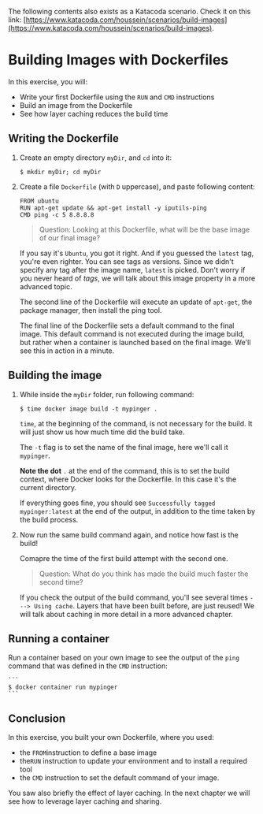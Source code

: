 The following contents also exists as a Katacoda scenario. Check it on this link: [https://www.katacoda.com/houssein/scenarios/build-images](https://www.katacoda.com/houssein/scenarios/build-images).

# Building Images with Dockerfiles

In this exercise, you will:

 - Write your first Dockerfile using the `RUN` and `CMD` instructions
 - Build an image from the Dockerfile
 - See how layer caching reduces the build time

## Writing the Dockerfile

1. Create an empty directory `myDir`, and `cd` into it:

	```
	$ mkdir myDir; cd myDir
	```

2. Create a file `Dockerfile` (with `D` uppercase), and paste following content:

	```
	FROM ubuntu
	RUN apt-get update && apt-get install -y iputils-ping 
	CMD ping -c 5 8.8.8.8
	```
	
	> Question: Looking at this Dockerfile, what will be the base image of our final image?
	
	If you say it's `Ubuntu`, you got it right. And if you guessed the `latest` tag, you're even righter. You can see tags as versions. Since we didn't specify any tag after the image name, `latest` is picked. Don't worry if you never heard of *tags*, we will talk about this image property in a more advanced topic.

	The second line of the Dockerfile will execute an update of `apt-get`, the package manager, then install the ping tool.
	
	The final line of the Dockerfile sets a default command to the final image. This default command is not executed during the image build, but rather when a container is launched based on the final image. We'll see this in action in a minute.
	
## Building the image

1. While inside the `myDir` folder, run following command:

	```
	$ time docker image build -t mypinger .
	```
	
	`time`, at the beginning of the command, is not necessary for the build. It will just show us how much time did the build take.
	
	The `-t` flag is to set the name of the final image, here we'll call it `mypinger`.
		
	**Note the dot** `.` at the end of the command, this is to set the build context, where Docker looks for the Dockerfile. In this case it's the current directory.
	
	If everything goes fine, you should see `Successfully tagged mypinger:latest` at the end of the output, in addition to the time taken by the build process.
	
2. Now run the same build command again, and notice how fast is the build!

	Comapre the time of the first build attempt with the second one.
	
	> Question: What do you think has made the build much faster the second time?
	
	If you check the output of the build command, you'll see several times `---> Using cache`. Layers that have been built before, are just reused! We will talk about caching in more detail in a more advanced chapter.
	
## Running a container

Run a container based on your own image to see the output of the `ping` command that was defined in the `CMD` instruction:

	```
	$ docker container run mypinger
	```
	
## Conclusion

In this exercise, you built your own Dockerfile, where you used:

- the `FROM`instruction to define a base image
- the`RUN` instruction to update your environment and to install a required tool
- the `CMD` instruction to set the default command of your image.

You saw also briefly the effect of layer caching. In the next chapter we will see how to leverage layer caching and sharing. 